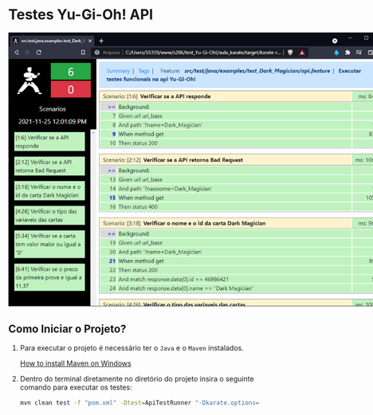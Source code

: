 # Testes Yu-Gi-Oh! API

<img src="img/cap.png" style="max-width: 80vw">


## Como Iniciar o Projeto?

1. Para executar o projeto é necessário ter o <code>Java</code> e o <code>Maven</code> instalados.

    <a href="https://mkyong.com/maven/how-to-install-maven-in-windows/">
    How to install Maven on Windows
    </a>

2. Dentro do terminal diretamente no diretório do projeto insira o seguinte comando para executar os testes:
    ```bash
    mvn clean test -f "pom.xml" -Dtest=ApiTestRunner "-Dkarate.options=src\test\java\examples\test_Dark_Magician\api.feature"
    ```
